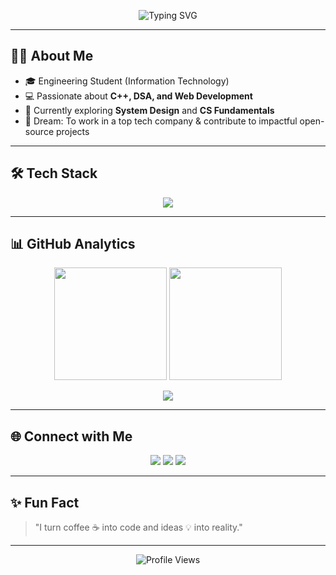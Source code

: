 <!-- Profile Header -->
<p align="center">
  <img src="https://readme-typing-svg.herokuapp.com?size=28&duration=4000&color=4C8EDA&center=true&vCenter=true&width=800&lines=Hey%2C+I'm+Swapnadeep+Mishra!;Engineering+Student+%7C+Full+Stack+Developer+%7C+Tech+Enthusiast;Welcome+to+my+GitHub+Universe+%F0%9F%9A%80" alt="Typing SVG">
</p>

---

## 👨‍💻 About Me  
- 🎓 Engineering Student (Information Technology)  
- 💻 Passionate about **C++, DSA, and Web Development**  
- 🌱 Currently exploring **System Design** and **CS Fundamentals**  
- 🚀 Dream: To work in a top tech company & contribute to impactful open-source projects  

---

## 🛠️ Tech Stack  

<p align="center">
  <img src="https://skillicons.dev/icons?i=cpp,java,js,react,nodejs,express,mongodb,mysql,python,git,github,linux,html,css,tailwind" />
</p>

---

## 📊 GitHub Analytics  

<p align="center">
  <img src="https://github-readme-stats.vercel.app/api?username=Deep131203&show_icons=true&theme=radical&hide_border=true" height="180em" />
  <img src="https://github-readme-streak-stats.herokuapp.com/?user=Deep131203&theme=radical&hide_border=true" height="180em" />
</p>

<p align="center">
  <img src="https://github-readme-stats.vercel.app/api/top-langs/?username=SwapnadeepMishra&layout=compact&theme=radical&hide_border=true" />
</p>

---

## 🌐 Connect with Me  
<p align="center">
  <a href="https://linkedin.com/in/swapnadeep-mishra-523912260/" target="_blank"><img src="https://img.shields.io/badge/LinkedIn-0A66C2?style=for-the-badge&logo=linkedin&logoColor=white"/></a>
  <a href="mailto:swapnadeepmishra3@gmail.com"><img src="https://img.shields.io/badge/Email-D14836?style=for-the-badge&logo=gmail&logoColor=white"/></a>
  <a href="https://github.com/Deep131203"><img src="https://img.shields.io/badge/GitHub-100000?style=for-the-badge&logo=github&logoColor=white"/></a>
</p>

---

## ✨ Fun Fact  
> "I turn coffee ☕ into code and ideas 💡 into reality."

---

<p align="center">
  <img src="https://komarev.com/ghpvc/?username=SwapnadeepMishra&style=for-the-badge&color=blue" alt="Profile Views" />
</p>
